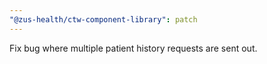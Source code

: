 ```yaml
---
"@zus-health/ctw-component-library": patch
---
```


Fix bug where multiple patient history requests are sent out.
